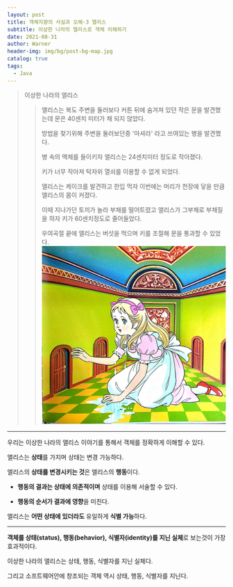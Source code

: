 ```yaml
---
layout: post
title: 객체지향의 사실과 오해-3 엘리스
subtitle: 이상한 나라의 엘리스로 객체 이해하기
date: 2021-08-31
author: Warner
header-img: img/bg/post-bg-map.jpg
catalog: true
tags:
  - Java
---
```


> 이상한 나라의 앨리스
>> 앨리스는 복도 주변을 둘러보다 커튼 뒤에 숨겨져 있던 작은 문을 발견했는데  문은 40센치 미터가 채 되지 않았다.
>> 
>> 방법을 찾기위해 주변을 둘러보던중 '마셔라' 라고 쓰여있는 병을 발견했다.
>> 
>> 병 속의 액체를 들이키자 앨리스는 24센치미터 정도로 작아졌다.
>> 
>> 키가 너무 작아져 탁자위 열쇠를 이용할 수 없게 되었다.
>> 
>> 앨리스는 케이크를 발견하고 한입 먹자 이번에는 머리가 천장에 닿을 만큼 앨리스의 몸이 커졌다.
>> 
>> 이때 지나가던 토끼가 놀라 부채를 떨어트렸고 앨리스가 그부채로 부채질을 하자 키가 60센치정도로 줄어들었다.
>>
>> 우여곡절 끝에 앨리스는 버섯을 먹으며 키를 조절해 문을 통과할 수 있었다.
>> ![object3.jpg](/img/post/2021-08-31/object3.jpg)

***

우리는 이상한 나라의 앨리스 이야기를 통해서 객체를 정확하게 이해할 수 있다.


앨리스는 **상태**를 가지며 상태는 변경 가능하다.

앨리스의 **상태를 변경시키는 것**은 앨리스의 **행동**이다.

- **행동의 결과는 상태에 의존적이며** 상태를 이용해 서술할 수 있다.

- **행동의 순서가 결과에 영향**을 미친다.

앨리스는 **어떤 상태에 있더라도** 유일하게 **식별 가능**하다.

***

**객체를 상태(status), 행동(behavior), 식별자(identity)를 지닌 실체**로 보는것이 가장 효과적이다.

이상한 나라의 앨리스는 상태, 행동, 식별자를 지닌 실체다.

그리고 소프트웨어안에 창조되는 객체 역시 상태, 행동, 식별자를 지닌다.

